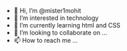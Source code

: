 - 👋 Hi, I’m @mister1mohit
- 👀 I’m interested in technology
- 🌱 I’m currently learning html and CSS
- 💞️ I’m looking to collaborate on ...
- 📫 How to reach me ...

<!---
mister1mohit/mister1mohit is a ✨ special ✨ repository because its `README.md` (this file) appears on your GitHub profile.
You can click the Preview link to take a look at your changes.
--->
